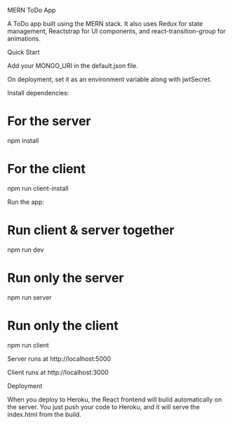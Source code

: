 MERN ToDo App

A ToDo app built using the MERN stack.
It also uses Redux for state management, Reactstrap for UI components, and react-transition-group for animations.

Quick Start

Add your MONGO_URI in the default.json file.

On deployment, set it as an environment variable along with jwtSecret.

Install dependencies:

# For the server

npm install

# For the client

npm run client-install

Run the app:

# Run client & server together

npm run dev

# Run only the server

npm run server

# Run only the client

npm run client

Server runs at http://localhost:5000

Client runs at http://localhost:3000

Deployment

When you deploy to Heroku, the React frontend will build automatically on the server.
You just push your code to Heroku, and it will serve the index.html from the build.
